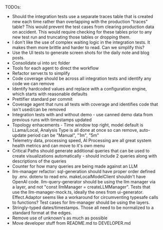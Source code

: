 TODOs:

* Should the integration tests use a separate traces table that is created new each time rather than overlapping with the production "traces" table?  This would prevent the test cases from clearing production data on accident.  This would require checking for these tables prior to any new test run and truncating those tables or dropping them.
* I don't like the use of complex waiting logic in the integration tests.  It makes them more brittle and harder to read.  Can we simplify this?
* Use the UI tests to generate screen shots for the daily note and blog posts.
* Consolidate ui into src folder
* Tools for each agent to direct the workflow
* Refactor server.ts to simplify
* Code coverage should be across all integration tests and identify any code we can remove
* Identify hardcoded values and replace with a configuration engine, which starts with reasonable defaults
* Prettifier standard per commit
* Coverage agent that runs all tests with coverage and identifies code that isn't used/can be removed
* Integration tests with and without demo - use canned demo data from previous runs with timestamps updated
* Topology enhacements - Time window top right, model default is LLama/Local, Analysis Type is all done at once so can remove, auto-update period can be "Manual", "1m", "5m"
* Telemetry data, processing speed, AI Processing are all great system health metrics and can move to it's own menu
* Critical Paths should generate additional queries that can be used to create visualizations automatically - should include 2 queries along with descriptions of the queries
* Counter for how many queries are being made against an LLM
* llm-manager refactor: sql-generation should have proper order defined by .env.  dotenv to read env.  makeLocalModelClient shouldn't have OpenAI code.  llm-query-generator should be using the llm manager via a layer, and not "const llmManager = createLLMManager".  Tests that use the llm-manager-mock.ts, ideally the ones from ui-generator.  Effect.Adaptor seems like a workaround for circumventing typesafe calls to functions?  Test cases for llm-manager should be using the layers.
* Stringly-typed dates/timestamps.  Those all need to be normalized to a standard format at the edges.
* Remove use of unknown's as much as possible
* Move developer stuff from README.md to DEVELOPER.md